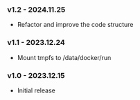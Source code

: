 ### v1.2 - 2024.11.25
* Refactor and improve the code structure

### v1.1 - 2023.12.24
* Mount tmpfs to /data/docker/run

### v1.0 - 2023.12.15
* Initial release